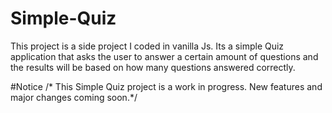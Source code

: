 # Simple-Quiz
This project is a side project I coded in vanilla Js. Its a simple Quiz application that asks the user to answer a certain amount of questions and the results will be based on how many questions answered correctly.

#Notice
/* This Simple Quiz project is a work in progress. New features and major changes coming soon.*/
